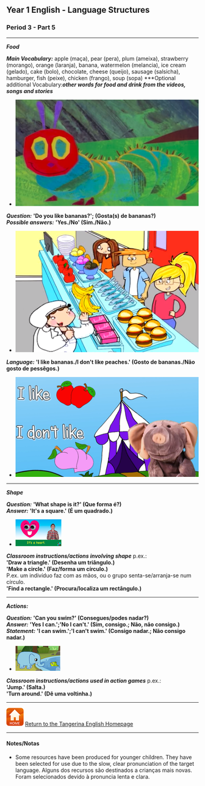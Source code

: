<head>
<!-- Global site tag (gtag.js) - Google Analytics -->
<script async src="https://www.googletagmanager.com/gtag/js?id=UA-110947112-3"></script>
<script>
  window.dataLayer = window.dataLayer || [];
  function gtag(){dataLayer.push(arguments);}
  gtag('js', new Date());

  gtag('config', 'UA-110947112-3');
</script>
</head>

## Year 1 English - Language Structures
### Period 3  - Part 5

***

***Food***

***Main Vocabulary:*** apple (maça), pear (pera), plum (ameixa), strawberry (morango), orange (laranja), banana, watermelon (melancia), ice cream (gelado), cake (bolo), chocolate, cheese (queijo), sausage (salsicha), hamburger, fish (peixe), chicken (frango), soup (sopa)
***Optional additional Vocabulary:***other words for food and drink from the videos, songs and stories***

* [![vhc1](/images/vhc1.png)](https://www.youtube.com/watch?v=75NQK-Sm1YY)

***Question:*** **'Do you like bananas?'; (Gosta(s) de bananas?)**  
***Possible answers:*** **'Yes./No' (Sim./Não.)**  

* [![kbfd](/images/kbfd.PNG)](https://www.youtube.com/watch?v=H-WVXo_XUQ8)

***Language:*** **'I like bananas./I don't like peaches.' (Gosto de bananas./Não gosto de pessêgos.)**  

* [![mlfd1](/images/mlfd1.PNG)](https://www.youtube.com/watch?v=W_siaVSv3Qs)  

***



***Shape***

***Question:*** **'What shape is it?' (Que forma é?)**  
***Answer:*** **'It's a square.' (É um quadrado.)**  

* [![shso3](/images/shso3.PNG)](https://www.youtube.com/watch?v=9GFEjNL0XXw)  

***Classroom instructions/actions involving shape*** p.ex.:  
**'Draw a triangle.' (Desenha um triângulo.)**  
**'Make a circle.' (Faz/forma um círculo.)**  
P.ex. um indivíduo faz com as mãos, ou o grupo senta-se/arranja-se num círculo.  
**'Find a rectangle.' (Procura/localiza um rectângulo.)**  

***

***Actions:***  

***Question:*** **'Can you swim?' (Consegues/podes nadar?)**  
***Answer:*** **'Yes I can.';'No I can't.' (Sim, consigo.; Não, não consigo.)**  
***Statement:*** **'I can swim.';'I can't swim.' (Consigo nadar.; Não consigo nadar.)**

* [![ican](/images/ican.png)](https://www.youtube.com/watch?v=8F0NYBBKczM)

***Classroom instructions/actions used in action games*** p.ex.:  
**'Jump.' (Salta.)**  
**'Turn around.' (Dê uma voltinha.)**  

***

[![home](/images/home.PNG)](https://tangerina-pt.github.io/English) [Return to the Tangerina English Homepage](https://tangerina-pt.github.io/English)

***


#### Notes/Notas
* Some resources have been produced for younger children. They have been selected for use due to the slow, clear pronunciation of the target language. Alguns dos recursos são destinados a crianças mais novas. Foram selecionados devido à pronuncia lenta e clara.
